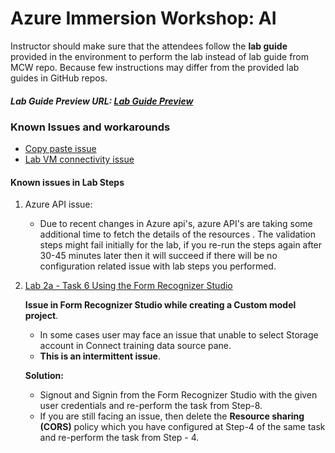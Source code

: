 # Azure Immersion Workshop: AI

Instructor should make sure that the attendees follow the **lab guide** provided in the environment to perform the lab instead of lab guide from MCW repo. Because few instructions may differ from the provided lab guides in GitHub repos. 

##### Lab Guide Preview URL: [Lab Guide Preview](https://experience.cloudlabs.ai/#/labguidepreview/3dbb2116-28d1-4a47-9e52-25969482acb8)

### Known Issues and workarounds
- [Copy paste issue](https://docs.cloudlabs.ai/Learner/Troubleshooting/CopyPaste)
- [Lab VM connectivity issue](https://docs.cloudlabs.ai/Learner/Troubleshooting/RDP)

#### Known issues in Lab Steps

1. Azure API issue: 

   - Due to recent changes in Azure api's, azure API's are taking some additional time to fetch the details of the resources . The validation steps might fail initially for the lab, if you re-run the steps again after 30-45 minutes later then it will succeed if there will be no configuration related issue with lab steps you performed.

2. [Lab 2a - Task 6 Using the Form Recognizer Studio](https://github.com/CloudLabsAI-Azure/ai-in-a-day/blob/FY-23-AI-Updates/03-knowledge-mining/2a-document-processing-and-summarization.md)

   **Issue in Form Recognizer Studio while creating a Custom model project**.

   - In some cases user may face an issue that unable to select Storage account in Connect training data source pane.    
   - **This is an intermittent issue**.

   **Solution:**
    
   - Signout and Signin from the Form Recognizer Studio with the given user credentials and re-perform the task from Step-8.
   - If you are still facing an issue, then delete the **Resource sharing (CORS)** policy which you have configured at Step-4 of the same task and re-perform the task from Step - 4.
